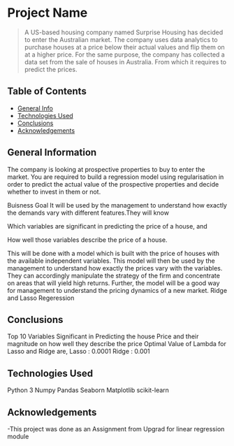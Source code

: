 # Project Name
> A US-based housing company named Surprise Housing has decided to enter the Australian market. The company uses data analytics to purchase houses at a price below their actual values and flip them on at a higher price. For the same purpose, the company has collected a data set from the sale of houses in Australia. From which it requires to predict the prices.


## Table of Contents
* [General Info](#general-information)
* [Technologies Used](#technologies-used)
* [Conclusions](#conclusions)
* [Acknowledgements](#acknowledgements)

<!-- You can include any other section that is pertinent to your problem -->

## General Information
The company is looking at prospective properties to buy to enter the market. You are required to build a regression model using regularisation in order to predict the actual value of the prospective properties and decide whether to invest in them or not.

Buisness Goal
It will be used by the management to understand how exactly the demands vary with different features.They will know

Which variables are significant in predicting the price of a house, and

How well those variables describe the price of a house.

This will be done with a model which is built with the price of houses with the available independent variables. This model will then be used by the management to understand how exactly the prices vary with the variables. They can accordingly manipulate the strategy of the firm and concentrate on areas that will yield high returns. Further, the model will be a good way for management to understand the pricing dynamics of a new market. Ridge and Lasso Regeression

<!-- You don't have to answer all the questions - just the ones relevant to your project. -->

## Conclusions
Top 10 Variables Significant in Predicting the house Price and their magnitude on how well they describe the price
Optimal Value of Lambda for Lasso and Ridge are,
Lasso : 0.0001
Ridge : 0.001


## Technologies Used
Python 3
Numpy
Pandas
Seaborn
Matplotlib
scikit-learn

<!-- As the libraries versions keep on changing, it is recommended to mention the version of library used in this project -->

## Acknowledgements

-This project was done as an Assignment from Upgrad for linear regression module




<!-- Optional -->
<!-- ## License -->
<!-- This project is open source and available under the [... License](). -->

<!-- You don't have to include all sections - just the one's relevant to your project -->
